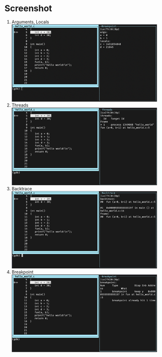 # Screenshot
1. Arguments, Locals
![plot](./doc/gdb1.png)
2. Threads
![plot](./doc/gdb2.png)
3. Backtrace
![plot](./doc/gdb3.png)
4. Breakpoint
![plot](./doc/gdb4.png)

